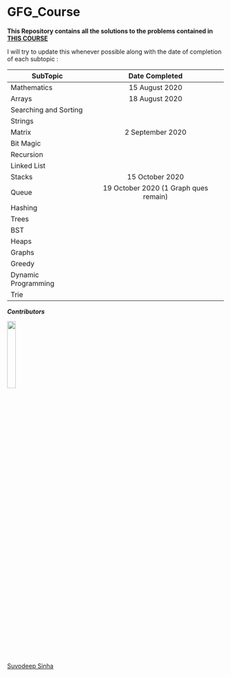 # GFG_Course
**This Repository contains all the solutions to the problems contained in [THIS COURSE](https://practice.geeksforgeeks.org/courses/placement-preparation-course)**

I will try to update this whenever possible along with the date of completion of each subtopic :

| SubTopic        | Date Completed        | 
| ------------- |:-------------:| 
| Mathematics      | 15 August 2020 | 
| Arrays      | 18 August 2020      |  
| Searching and Sorting |       |  
| Strings |       |
| Matrix | 2 September 2020      |
| Bit Magic |       |
| Recursion |       |
| Linked List |       |
| Stacks | 15 October 2020  |
| Queue | 19 October 2020 (1 Graph ques remain)      |
| Hashing |       |
| Trees |       |
| BST |       |
| Heaps |       |
| Graphs |       |
| Greedy |       |
| Dynamic Programming |       |
| Trie |       |


***Contributors***

<img width=20% src="https://avatars1.githubusercontent.com/u/52796258">

[Suvodeep Sinha](https://github.com/Suvoo)




